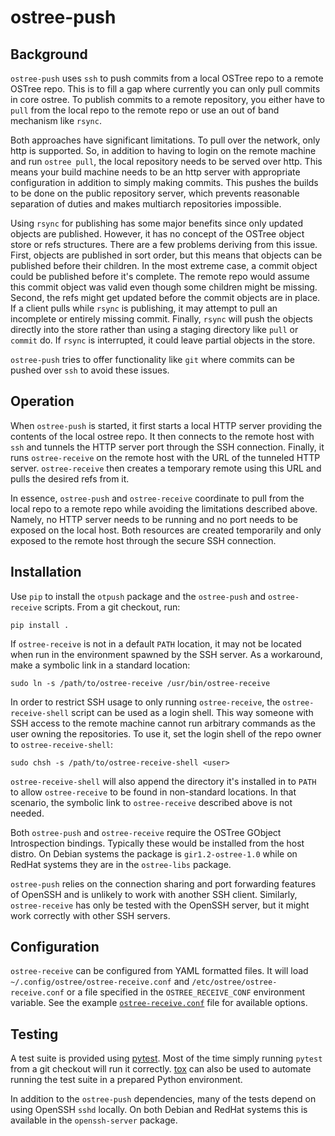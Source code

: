 # ostree-push

## Background

`ostree-push` uses `ssh` to push commits from a local OSTree repo to a
remote OSTree repo. This is to fill a gap where currently you can only
pull commits in core ostree. To publish commits to a remote repository,
you either have to `pull` from the local repo to the remote repo or use
an out of band mechanism like `rsync`.

Both approaches have significant limitations. To pull over the network,
only http is supported. So, in addition to having to login on the remote
machine and run `ostree pull`, the local repository needs to be served
over http. This means your build machine needs to be an http server with
appropriate configuration in addition to simply making commits. This
pushes the builds to be done on the public repository server, which
prevents reasonable separation of duties and makes multiarch
repositories impossible.

Using `rsync` for publishing has some major benefits since only updated
objects are published. However, it has no concept of the OSTree object
store or refs structures. There are a few problems deriving from this
issue. First, objects are published in sort order, but this means that
objects can be published before their children. In the most extreme
case, a commit object could be published before it's complete. The
remote repo would assume this commit object was valid even though some
children might be missing. Second, the refs might get updated before the
commit objects are in place. If a client pulls while `rsync` is
publishing, it may attempt to pull an incomplete or entirely missing
commit. Finally, `rsync` will push the objects directly into the store
rather than using a staging directory like `pull` or `commit` do. If
`rsync` is interrupted, it could leave partial objects in the store.

`ostree-push` tries to offer functionality like `git` where commits can
be pushed over `ssh` to avoid these issues.

## Operation

When `ostree-push` is started, it first starts a local HTTP server
providing the contents of the local ostree repo. It then connects to the
remote host with `ssh` and tunnels the HTTP server port through the SSH
connection. Finally, it runs `ostree-receive` on the remote host with
the URL of the tunneled HTTP server. `ostree-receive` then creates a
temporary remote using this URL and pulls the desired refs from it.

In essence, `ostree-push` and `ostree-receive` coordinate to pull from
the local repo to a remote repo while avoiding the limitations described
above. Namely, no HTTP server needs to be running and no port needs to
be exposed on the local host. Both resources are created temporarily and
only exposed to the remote host through the secure SSH connection.

## Installation

Use `pip` to install the `otpush` package and the `ostree-push` and
`ostree-receive` scripts. From a git checkout, run:

```
pip install .
```

If `ostree-receive` is not in a default `PATH` location, it may not be
located when run in the environment spawned by the SSH server. As a
workaround, make a symbolic link in a standard location:

```
sudo ln -s /path/to/ostree-receive /usr/bin/ostree-receive
```

In order to restrict SSH usage to only running `ostree-receive`, the
`ostree-receive-shell` script can be used as a login shell. This way
someone with SSH access to the remote machine cannot run arbitrary
commands as the user owning the repositories. To use it, set the login
shell of the repo owner to `ostree-receive-shell`:

```
sudo chsh -s /path/to/ostree-receive-shell <user>
```

`ostree-receive-shell` will also append the directory it's installed in
to `PATH` to allow `ostree-receive` to be found in non-standard
locations. In that scenario, the symbolic link to `ostree-receive`
described above is not needed.

Both `ostree-push` and `ostree-receive` require the OSTree GObject
Introspection bindings. Typically these would be installed from the host
distro. On Debian systems the package is `gir1.2-ostree-1.0` while on
RedHat systems they are in the `ostree-libs` package.

`ostree-push` relies on the connection sharing and port forwarding
features of OpenSSH and is unlikely to work with another SSH client.
Similarly, `ostree-receive` has only be tested with the OpenSSH server,
but it might work correctly with other SSH servers.

## Configuration

`ostree-receive` can be configured from YAML formatted files. It will
load `~/.config/ostree/ostree-receive.conf` and
`/etc/ostree/ostree-receive.conf` or a file specified in the
`OSTREE_RECEIVE_CONF` environment variable. See the example
[`ostree-receive.conf`](ostree-receive.conf) file for available options.

## Testing

A test suite is provided using [pytest][pytest]. Most of the time simply
running `pytest` from a git checkout will run it correctly. [tox][tox]
can also be used to automate running the test suite in a prepared Python
environment.

In addition to the `ostree-push` dependencies, many of the tests depend
on using OpenSSH `sshd` locally. On both Debian and RedHat systems this
is available in the `openssh-server` package.

[pytest]: https://docs.pytest.org/en/stable/
[tox]: https://tox.readthedocs.io/en/stable/
